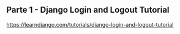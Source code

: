 ## Parte 1 - Django Login and Logout Tutorial

https://learndjango.com/tutorials/django-login-and-logout-tutorial

